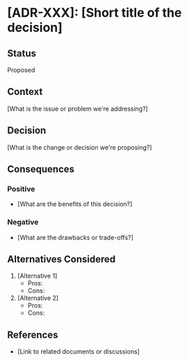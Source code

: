 # [ADR-XXX]: [Short title of the decision]

## Status
Proposed

## Context
[What is the issue or problem we're addressing?]

## Decision
[What is the change or decision we're proposing?]

## Consequences
### Positive
- [What are the benefits of this decision?]

### Negative
- [What are the drawbacks or trade-offs?]

## Alternatives Considered
1. [Alternative 1]
   - Pros:
   - Cons:
2. [Alternative 2]
   - Pros:
   - Cons:

## References
- [Link to related documents or discussions]
